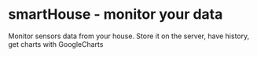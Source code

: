 # smartHouse - monitor your data

Monitor sensors data from your house.
Store it on the server, have history, get charts with GoogleCharts
